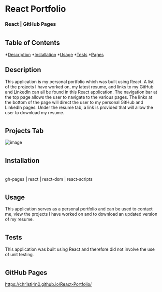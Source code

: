 # React Portfolio

### React | GitHub Pages

#

## Table of Contents
  *[Description](#description)
  *[Installation](#installation)
  *[Usage](#usage)
  *[Tests](#tests)
  *[Pages](#Pages)

  ## Description 
  This application is my personal portfolio which was built using React. A list of the projects I have worked on, my latest resume, and links to my GitHub and LinkedIn can all be found in this React application. The navigation bar at the top page allows the user to navigate to the various pages. The links at the bottom of the page will direct the user to my personal GitHub and LinkedIn pages. Under the resume tab, a link is provided that will allow the user to download my resume. 

#
## Projects Tab

![image](https://user-images.githubusercontent.com/92955084/154866909-8dfba09a-a96b-4a1d-a081-8609a3c7224f.png)


#

  <a name='installation'></a>

  ## Installation
  #
  gh-pages | react | react-dom | react-scripts
  

#
  <a name='usage'></a>

  ## Usage
  This application serves as a personal portfolio and can be used to contact me, view the projects I have worked on and to download an updated version of my resume. 

#
  <a name='tests'></a>

  ## Tests
  This application was built using React and therefore did not involve the use of unit testing. 

#
  <a name='Pages'></a>

  ## GitHub Pages

https://chr1sti4n0.github.io/React-Portfolio/



